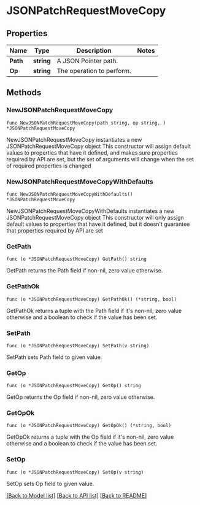 # JSONPatchRequestMoveCopy

## Properties

Name | Type | Description | Notes
------------ | ------------- | ------------- | -------------
**Path** | **string** | A JSON Pointer path. | 
**Op** | **string** | The operation to perform. | 

## Methods

### NewJSONPatchRequestMoveCopy

`func NewJSONPatchRequestMoveCopy(path string, op string, ) *JSONPatchRequestMoveCopy`

NewJSONPatchRequestMoveCopy instantiates a new JSONPatchRequestMoveCopy object
This constructor will assign default values to properties that have it defined,
and makes sure properties required by API are set, but the set of arguments
will change when the set of required properties is changed

### NewJSONPatchRequestMoveCopyWithDefaults

`func NewJSONPatchRequestMoveCopyWithDefaults() *JSONPatchRequestMoveCopy`

NewJSONPatchRequestMoveCopyWithDefaults instantiates a new JSONPatchRequestMoveCopy object
This constructor will only assign default values to properties that have it defined,
but it doesn't guarantee that properties required by API are set

### GetPath

`func (o *JSONPatchRequestMoveCopy) GetPath() string`

GetPath returns the Path field if non-nil, zero value otherwise.

### GetPathOk

`func (o *JSONPatchRequestMoveCopy) GetPathOk() (*string, bool)`

GetPathOk returns a tuple with the Path field if it's non-nil, zero value otherwise
and a boolean to check if the value has been set.

### SetPath

`func (o *JSONPatchRequestMoveCopy) SetPath(v string)`

SetPath sets Path field to given value.


### GetOp

`func (o *JSONPatchRequestMoveCopy) GetOp() string`

GetOp returns the Op field if non-nil, zero value otherwise.

### GetOpOk

`func (o *JSONPatchRequestMoveCopy) GetOpOk() (*string, bool)`

GetOpOk returns a tuple with the Op field if it's non-nil, zero value otherwise
and a boolean to check if the value has been set.

### SetOp

`func (o *JSONPatchRequestMoveCopy) SetOp(v string)`

SetOp sets Op field to given value.



[[Back to Model list]](../README.md#documentation-for-models) [[Back to API list]](../README.md#documentation-for-api-endpoints) [[Back to README]](../README.md)



